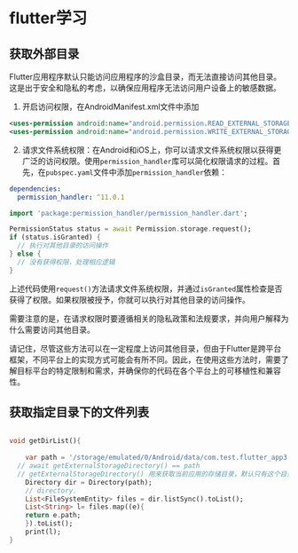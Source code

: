 # flutter学习

## 获取外部目录

Flutter应用程序默认只能访问应用程序的沙盒目录，而无法直接访问其他目录。这是出于安全和隐私的考虑，以确保应用程序无法访问用户设备上的敏感数据。

1. 开启访问权限，在AndroidManifest.xml文件中添加

```xml
<uses-permission android:name="android.permission.READ_EXTERNAL_STORAGE"/>
<uses-permission android:name="android.permission.WRITE_EXTERNAL_STORAGE"/>
```

2. 请求文件系统权限：在Android和iOS上，你可以请求文件系统权限以获得更广泛的访问权限。使用`permission_handler`库可以简化权限请求的过程。首先，在`pubspec.yaml`文件中添加`permission_handler`依赖：

```yml
dependencies:
  permission_handler: ^11.0.1
```

```dart
import 'package:permission_handler/permission_handler.dart';

PermissionStatus status = await Permission.storage.request();
if (status.isGranted) {
  // 执行对其他目录的访问操作
} else {
  // 没有获得权限，处理相应逻辑
}
```

上述代码使用`request()`方法请求文件系统权限，并通过`isGranted`属性检查是否获得了权限。如果权限被授予，你就可以执行对其他目录的访问操作。

需要注意的是，在请求权限时要遵循相关的隐私政策和法规要求，并向用户解释为什么需要访问其他目录。

请记住，尽管这些方法可以在一定程度上访问其他目录，但由于Flutter是跨平台框架，不同平台上的实现方式可能会有所不同。因此，在使用这些方法时，需要了解目标平台的特定限制和需求，并确保你的代码在各个平台上的可移植性和兼容性。


## 获取指定目录下的文件列表

```dart

void getDirList(){
    
    var path = '/storage/emulated/0/Android/data/com.test.flutter_app3';
  // await getExternalStorageDirectory() == path
  // getExternalStorageDirectory() 用来获取当前应用的存储目录，默认只有这个目录的访问权限
    Directory dir = Directory(path);
    // directory.
    List<FileSystemEntity> files = dir.listSync().toList();
    List<String> l= files.map((e){
    return e.path;
    }).toList();
    print(l);
}
```



